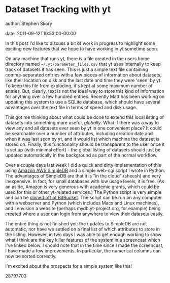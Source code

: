 # Dataset Tracking with yt

author: Stephen Skory

date: 2011-09-12T10:53:00-00:00

In this post I'd like to discuss a bit of work in progress to highlight
some exciting new features that we hope to have working in yt sometime
soon.

On any machine that runs yt, there is a file created in the users home
directory named `~/.yt/parameter_files.csv` that yt uses internally to
keep track of datasets it has seen. This is just a simple text file
containing comma-separated entries with a few pieces of information
about datasets, like their location on disk and the last date and time
they were 'seen' by yt. To keep this file from exploding, it's kept at
some maximum number of entries. But, clearly, text is not the ideal way
to store this kind of information for anything over a few hundred
entries. Recently Matt has been working on updating this system to use a
SQLite database, which should have several advantages over the text file
in terms of speed and disk usage.

This got me thinking about what could be done to extend this local
listing of datasets into something more useful, *globally*. What if
there was a way to view any and all datasets ever seen by yt in one
convenient place? It could be searchable over a number of attributes,
including creation date and when it was last seen by yt, and it would
list which machine the dataset is stored on. Finally, this functionality
should be transparent to the user once it is set up (with minimal
effort) - the global listing of datasets should just be updated
automatically in the background as part of the normal workflow.

Over a couple days last week I did a quick and dirty implementation of
this using [Amazon AWS SimpleDB](http://aws.amazon.com/simpledb/) and a
simple web-cgi script I wrote in Python. The advantages of SimpleDB are
that it is "in the cloud" (sheesh) and very inexpensive. In fact, for
small databases with low usage levels, it is free. (As an aside, Amazon
is very generous with academic grants, which could be used for this or
other yt-related services.) The Python script is very simple and can be
[cloned off of BitBucket](https://bitbucket.org/sskory/mydb/overview).
The script can be run on any computer with a webserver and Python (which
includes Macs and Linux machines), and I envision a website (perhaps
mydb.yt-project.org, for example) being created where a user can login
from anywhere to view their datasets easily.

The entire thing is not finished yet: the updates to SimpleDB are not
automatic, nor have we settled on a final list of which attributes to
store in the listing. However, in two days I was able to get enough
working to show what I think are the key killer features of the system
in a screencast which I've linked below. I should note that in the time
since I made the screencast, I have made a few improvements. In
particular, the numerical columns can now be sorted correctly.

I'm excited about the prospects for a simple system like this!

<div class="vimeo">

28797703

</div>
